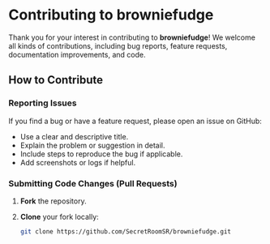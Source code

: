 # Contributing to browniefudge

Thank you for your interest in contributing to **browniefudge**! We welcome all kinds of contributions, including bug reports, feature requests, documentation improvements, and code.

## How to Contribute

### Reporting Issues

If you find a bug or have a feature request, please open an issue on GitHub:
- Use a clear and descriptive title.
- Explain the problem or suggestion in detail.
- Include steps to reproduce the bug if applicable.
- Add screenshots or logs if helpful.

### Submitting Code Changes (Pull Requests)

1. **Fork** the repository.
2. **Clone** your fork locally:

   ```bash
   git clone https://github.com/SecretRoomSR/browniefudge.git
   ```
